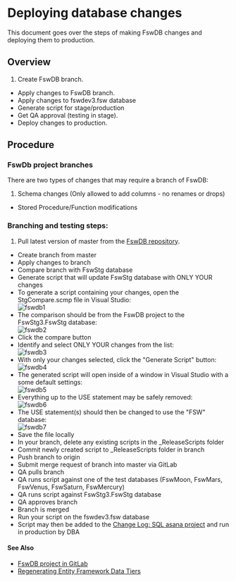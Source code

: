# Deploying database changes

This document goes over the steps of making FswDB changes and deploying them
to production.

## Overview

1. Create FswDB branch.
* Apply changes to FswDB branch.
* Apply changes to fswdev3.fsw database
* Generate script for stage/production
* Get QA approval (testing in stage).
* Deploy changes to production.

## Procedure

### FswDb project branches

There are two types of changes that may require a branch of FswDB:

1. Schema changes (Only allowed to add columns - no renames or drops)
* Stored Procedure/Function modifications


### Branching and testing steps:

1. Pull latest version of master from the [FswDB repository](http://gitlab.fsw.com/tfs/FswDB).
* Create branch from master
* Apply changes to branch
* Compare branch with FswStg database
* Generate script that will update FswStg database with ONLY YOUR changes
 * To generate a script containing your changes, open the StgCompare.scmp file in Visual Studio:  
  ![fswdb1](http://gitlab.fsw.com/tfs/library/uploads/b1fdd3f41610fcc900c822382c406b4b/fswdb1.PNG)
 * The comparison should be from the FswDB project to the FswStg3.FswStg database:  
  ![fswdb2](http://gitlab.fsw.com/tfs/library/uploads/eed1784e14bbd17744ad1a5d4d87f522/fswdb2.PNG)
 * Click the compare button
 * Identify and select ONLY YOUR changes from the list:  
  ![fswdb3](http://gitlab.fsw.com/tfs/library/uploads/11ba9e1e2044375f9aaf5e52c7ab896b/fswdb3.PNG)
 * With only your changes selected, click the "Generate Script" button:  
  ![fswdb4](http://gitlab.fsw.com/tfs/library/uploads/7f56a2ed12b5d779c366f8537a0170ad/fswdb4.PNG)
 * The generated script will open inside of a window in Visual Studio with a some default settings:  
  ![fswdb5](http://gitlab.fsw.com/tfs/library/uploads/fa70783090d29aded8d4b53f7d9c44b2/fswdb5.PNG)
 * Everything up to the USE statement may be safely removed:  
  ![fswdb6](http://gitlab.fsw.com/tfs/library/uploads/1dde359d05cb7f6e35d08e5d02a8a9ea/fswdb6.PNG)
 * The USE statement(s) should then be changed to use the "FSW" database:  
  ![fswdb7](http://gitlab.fsw.com/tfs/library/uploads/e43708018698bf1d9b61188d55f85581/fswdb7.PNG)
 * Save the file locally
* In your branch, delete any existing scripts in the _ReleaseScripts folder
* Commit newly created script to _ReleaseScripts folder in branch
* Push branch to origin
* Submit merge request of branch into master via GitLab
 * QA pulls branch
 * QA runs script against one of the test databases (FswMoon, FswMars, FswVenus, FswSaturn, FswMercury)
 * QA runs script against FswStg3.FswStg database
 * QA approves branch
 * Branch is merged
* Run your script on the fswdev3.fsw database
* Script may then be added to the [Change Log: SQL asana project](https://app.asana.com/0/30603980759983/list) and run in production by DBA


#### See Also

* [FswDB project in GitLab](http://gitlab.fsw.com/tfs/FswDB)
* [Regenerating Entity Framework Data Tiers](http://gitlab.fsw.com/tfs/library/wikis/data/datatiers/entityFramework/regen)
